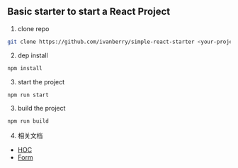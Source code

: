 ## Basic starter to start a React Project

1. clone repo

```bash
git clone https://github.com/ivanberry/simple-react-starter <your-project-name>
```

2. dep install

```bash
npm install
```

3. start the project

```bash
npm run start
```

3. build the project

```bash
npm run build
```

4. 相关文档

- [HOC](./src/HOC/hoc-code-reuse.md)
- [Form](./src/Form/forms.md)
